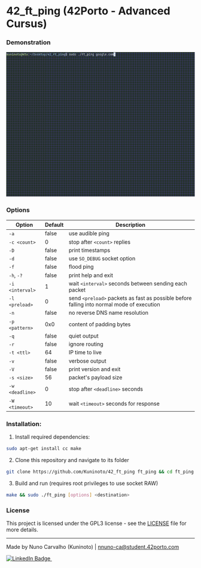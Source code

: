 # 42_ft_ping (42Porto - Advanced Cursus)

### Demonstration

![ft_ping demonstration](./extras/demonstration.gif)

### Options
| Option | Default | Description |
|--------|---------|-------------|
| `-a` | false | use audible ping |
| `-c <count>` | 0 | stop after `<count>` replies |
| `-D` | false | print timestamps |
| `-d` | false | use `SO_DEBUG` socket option |
| `-f` | false | flood ping |
| `-h`, `-?` | false | print help and exit |
| `-i <interval>` | 1 | wait `<interval>` seconds between sending each packet |
| `-l <preload>` | 0 | send `<preload>` packets as fast as possible before falling into normal mode of execution |
| `-n` | false | no reverse DNS name resolution |
| `-p <pattern>` | 0x0 | content of padding bytes |
| `-q` | false | quiet output |
| `-r` | false | ignore routing |
| `-t <ttl>` | 64 | IP time to live |
| `-v` | false | verbose output |
| `-V` | false | print version and exit |
| `-s <size>` | 56 | packet's payload size |
| `-w <deadline>` | 0 | stop after `<deadline>` seconds |
| `-W <timeout>` | 10 | wait `<timeout>` seconds for response |

### Installation:
1. Install required dependencies:
```bash
sudo apt-get install cc make
```

2. Clone this repository and navigate to its folder
```bash
git clone https://github.com/Kuninoto/42_ft_ping ft_ping && cd ft_ping
```

3. Build and run (requires root privileges to use socket RAW)
```bash
make && sudo ./ft_ping [options] <destination>
```

### License

This project is licensed under the GPL3 license - see the [LICENSE](LICENSE) file for more details.

---
Made by Nuno Carvalho (Kuninoto) | nnuno-ca@student.42porto.com  
<div id="badge"> <a href="https://www.linkedin.com/in/nuno-carvalho-218822247"/> <img src="https://img.shields.io/badge/LinkedIn-blue?style=for-the-badge&logo=linkedin&logoColor=white" alt="LinkedIn Badge"/>&nbsp;
